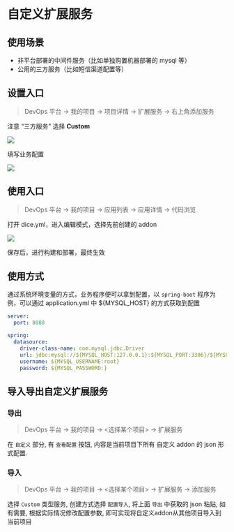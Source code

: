 # 自定义扩展服务

## 使用场景

* 非平台部署的中间件服务（比如单独购置机器部署的 mysql 等）
* 公用的三方服务（比如短信渠道配置等）

## 设置入口

> DevOps 平台 -> 我的项目 -> 项目详情 -> 扩展服务 -> 右上角添加服务

注意 “三方服务” 选择 **Custom**

![](https://terminus-paas.oss-cn-hangzhou.aliyuncs.com/paas-doc/2020/11/09/46234c44-6ee2-421d-b1fa-542f2e040aed.png)

填写业务配置

![](https://terminus-paas.oss-cn-hangzhou.aliyuncs.com/paas-doc/2020/11/09/1bea9fb8-547f-4187-8133-8ea1b21803ab.png)

## 使用入口

> DevOps 平台 -> 我的项目 -> 应用列表 -> 应用详情 -> 代码浏览

打开 dice.yml，进入编辑模式，选择先前创建的 addon

![](https://terminus-paas.oss-cn-hangzhou.aliyuncs.com/paas-doc/2020/11/09/ed4d81c3-1709-45ab-8d96-a759c5189924.png)

保存后，进行构建和部署，最终生效

## 使用方式

通过系统环境变量的方式，业务程序便可以拿到配置，以 `spring-boot` 程序为例，可以通过 application.yml 中 ${MYSQL_HOST} 的方式获取到配置

```yaml
server:
  port: 8080

spring:
  datasource:
    driver-class-name: com.mysql.jdbc.Driver
    url: jdbc:mysql://${MYSQL_HOST:127.0.0.1}:${MYSQL_PORT:3306}/${MYSQL_DATABASE}?useUnicode=true&characterEncoding=UTF-8
    username: ${MYSQL_USERNAME:root}
    password: ${MYSQL_PASSWORD:}
```

## 导入导出自定义扩展服务

### 导出

> DevOps 平台 -> 我的项目 -> \<选择某个项目\> -> 扩展服务

在 `自定义` 部分, 有 `查看配置` 按钮, 内容是当前项目下所有 自定义 addon 的 json 形式配置.

### 导入

> DevOps 平台 -> 我的项目 -> \<选择某个项目\> -> 扩展服务 -> 添加服务

选择 `Custom` 类型服务, 创建方式选择 `配置导入`, 将上面 `导出` 中获取的 json 粘贴, 如有需要, 根据实际情况修改配置参数,
即可实现将自定义addon从其他项目导入到当前项目
